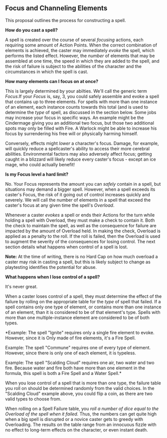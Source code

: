 Focus and Channeling Elements
----

This proposal outlines the process for constructing a spell.

**How do you cast a spell?**

A spell is created over the course of several *focusing* actions, each requiring some amount of Action Points. When the correct combination of elements is achieved, the caster may immediately *evoke* the spell, which performs the listed effect. However, the *number* of elements that may be assembled at one time, the speed in which they are added to the spell, and the risk of failure is subject to the abilities of the character and the circumstances in which the spell is cast.

**How many elements can I focus on at once?**

This is largely determined by your abilties. We'll call the generic term *Focus*.If your *Focus* is, say, 3, you could safely assemble and evoke a spell that contains up to three elements. For spells with more than one instance of an element, each instance counts towards this total (and is used to determine the *type* of spell, as discussed in the section below. Some jobs may increase your focus in specific ways. An example might be the Cindermage giving you an additional two focus, but those two additional spots may only be filled with Fire. A Warlock might be able to increase his focus by surrendering his free will or physically harming himself.

Conversely, effects might *lower* a character's focus. Damage, for example, will quickly reduce a spellcaster's ability to access their more cerebral abilities. Environmental factors may also adversely affect focus; getting caught in a blizzard will likely reduce every caster's focus - except an ice mage, who could actually benefit!

**Is my Focus level a hard limit?**

No. Your Focus represents the amount you can *safely* contain in a spell, but situations may demand a bigger spell. However, when a spell exceeds its caster's Focus, the risk of it going out of control increases quickly and severely. We will call the number of elements in a spell that exceed the caster's focus at any given time the spell's *Overload*.

Whenever a caster *evokes* a spell or ends their Actions for the turn while holding a spell with Overload, they must make a check to contain it. Both the check to maintain the spell, as well as the consequence for failure are impacted by the amount of Overload held. In making the check, Overload is applied as a penalty to the roll. If the roll is failed, then the Overload is used to augment the severity of the consequences for losing control. The next section details what happens when control of a spell is lost.

**Note:** At the time of writing, there is no Hard Cap on how much overload a caster may risk in casting a spell, but this is likely subject to change as playtesting identifies the potential for abuse.

**What happens when I lose control of a spell?**

It's never great.

When a caster loses control of a spell, they must determine the effect of the failure by rolling on the appropriate table for the *type* of spell that failed. If a spell contains only one type of element, or contains more than one instance of an element, than it is considered to be of that element's type. Spells with more than one multiple-instance element are considered to be of both types.

*Example: The spell "Ignite" requires only a single fire element to evoke. However, since it is Only made of fire elements, it's a Fire Spell.

Example: The spell "Commune" requires one of every type of element. However, since there is only one of each element, it is typeless.

Example: The spell "Scalding Cloud" requires one air, two water and two fire. Because water and fire both have more than one element in the formula, this spell is both a Fire Spell and a Water Spell.*

When you lose control of a spell that is more than one type, the failure table you roll on should be determined randomly from the valid choices. In the "Scalding Cloud" example above, you could flip a coin, as there are two valid types to choose from.

When rolling on a Spell Failure table, you *roll a number of dice equal to the Overload of the spell when it failed.* Thus, the numbers can get quite high when a big spell is disrupted or a novice caster gets to greedy with Overloading. The results on the table range from an innocuous fizzle with no effect to long-term effects on the character, or even instant death.